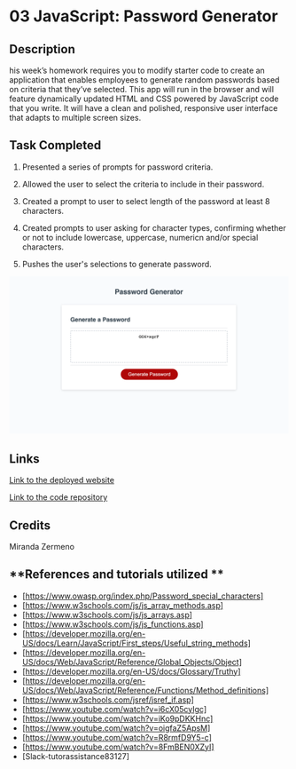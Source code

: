 # 03 JavaScript: Password Generator 

##  **Description**
his week’s homework requires you to modify starter code to create an application that enables employees to generate random passwords based on criteria that they’ve selected. This app will run in the browser and will feature dynamically updated HTML and CSS powered by JavaScript code that you write. It will have a clean and polished, responsive user interface that adapts to multiple screen sizes.

## **Task Completed**
 1. Presented a series of prompts for password criteria.

 2. Allowed the user to select the criteria to include in their password. 

 3. Created a prompt to user to select length of the password at least 8 characters.

 4. Created prompts to user asking for character types, confirming whether or not to include lowercase, uppercase, numericn and/or special characters.

 5. Pushes the user's selections to generate password.

![Password Generator](https://raw.githubusercontent.com/Zermeno94/password-generator/main/Password%20Generator%20.png)


## **Links**

 [Link to the deployed website]()

 [Link to the code repository](https://github.com/Zermeno94/password-generator)

## **Credits**
Miranda Zermeno

## **References and tutorials utilized **
* [https://www.owasp.org/index.php/Password_special_characters] 
* [https://www.w3schools.com/js/js_array_methods.asp]
* [https://www.w3schools.com/js/js_arrays.asp]
* [https://www.w3schools.com/js/js_functions.asp]
* [https://developer.mozilla.org/en-US/docs/Learn/JavaScript/First_steps/Useful_string_methods]
* [https://developer.mozilla.org/en-US/docs/Web/JavaScript/Reference/Global_Objects/Object]
* [https://developer.mozilla.org/en-US/docs/Glossary/Truthy]
* [https://developer.mozilla.org/en-US/docs/Web/JavaScript/Reference/Functions/Method_definitions]
* [https://www.w3schools.com/jsref/jsref_if.asp]
* [https://www.youtube.com/watch?v=i6cX05cyIgc]
* [https://www.youtube.com/watch?v=iKo9pDKKHnc]
* [https://www.youtube.com/watch?v=oigfaZ5ApsM]
* [https://www.youtube.com/watch?v=R8rmfD9Y5-c]
* [https://www.youtube.com/watch?v=8FmBEN0XZyI]
* [Slack-tutorassistance83127]




